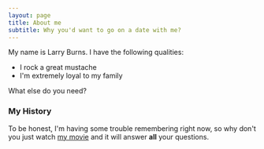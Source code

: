 ```yaml
---
layout: page
title: About me
subtitle: Why you'd want to go on a date with me?
---
```


My name is Larry Burns. I have the following qualities:

- I rock a great mustache
- I'm extremely loyal to my family

What else do you need?

### My History

To be honest, I'm having some trouble remembering right now, so why don't you just watch [my movie](http://en.wikipedia.org/wiki/The_Princess_Bride_%28film%29) and it will answer **all** your questions.